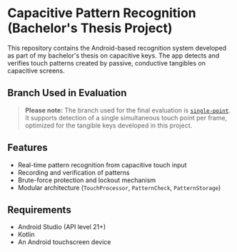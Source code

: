# Capacitive Pattern Recognition (Bachelor's Thesis Project)

This repository contains the Android-based recognition system developed as part of my bachelor's thesis on capacitive keys. The app detects and verifies touch patterns created by passive, conductive tangibles on capacitive screens.

## Branch Used in Evaluation

> **Please note:** The branch used for the final evaluation is [`single-point`](https://github.com/devfab456/capkeys_recognition/tree/single-point).  
> It supports detection of a single simultaneous touch point per frame, optimized for the tangible keys developed in this project.

## Features

- Real-time pattern recognition from capacitive touch input
- Recording and verification of patterns
- Brute-force protection and lockout mechanism
- Modular architecture (`TouchProcessor`, `PatternCheck`, `PatternStorage`)

## Requirements

- Android Studio (API level 21+)
- Kotlin
- An Android touchscreen device

